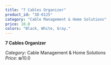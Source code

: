 ```yaml
---
title: "7 Cables Organizer"
product_id: "3D-0125"
category: "Cable Management & Home Solutions"
price: 10.0
colors: "Black, White, Gray."
---
```


**7 Cables Organizer**

*Category*: Cable Management & Home Solutions  
*Price*: ₪10.0

